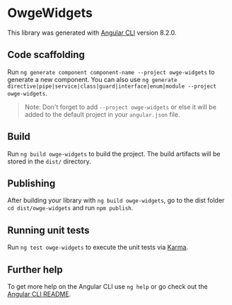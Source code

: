 # OwgeWidgets

This library was generated with [Angular CLI](https://github.com/angular/angular-cli) version 8.2.0.

## Code scaffolding

Run `ng generate component component-name --project owge-widgets` to generate a new component. You can also use `ng generate directive|pipe|service|class|guard|interface|enum|module --project owge-widgets`.
> Note: Don't forget to add `--project owge-widgets` or else it will be added to the default project in your `angular.json` file. 

## Build

Run `ng build owge-widgets` to build the project. The build artifacts will be stored in the `dist/` directory.

## Publishing

After building your library with `ng build owge-widgets`, go to the dist folder `cd dist/owge-widgets` and run `npm publish`.

## Running unit tests

Run `ng test owge-widgets` to execute the unit tests via [Karma](https://karma-runner.github.io).

## Further help

To get more help on the Angular CLI use `ng help` or go check out the [Angular CLI README](https://github.com/angular/angular-cli/blob/master/README.md).
